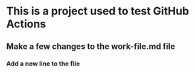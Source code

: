 # This is a project used to test GitHub Actions

## Make a few changes to the work-file.md file

### Add a new line to the file
